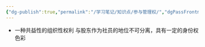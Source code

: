 ```yaml
---
{"dg-publish":true,"permalink":"/学习笔记/知识点/参与管理权/","dgPassFrontmatter":true,"noteIcon":""}
---
```


- ⼀种共益性的组织性权利
与股东作为社员的地位不可分离，具有⼀定的身份权色彩